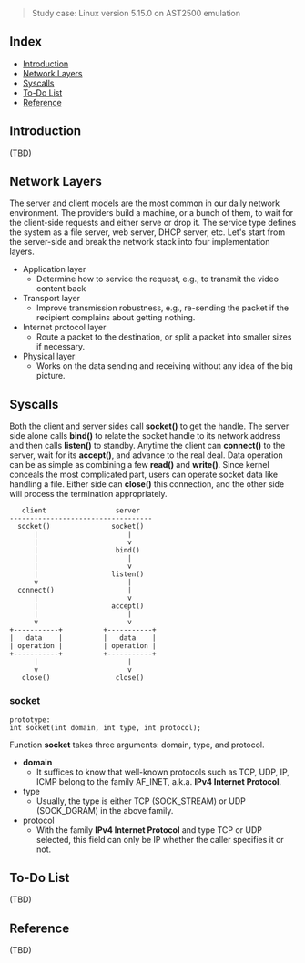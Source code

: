 > Study case: Linux version 5.15.0 on AST2500 emulation

## Index

- [Introduction](#introduction)
- [Network Layers](#network-layer)
- [Syscalls](#syscalls)
- [To-Do List](#to-do-list)
- [Reference](#reference)

## <a name="introduction"></a> Introduction

(TBD)

## <a name="network-layers"></a> Network Layers

The server and client models are the most common in our daily network environment. 
The providers build a machine, or a bunch of them, to wait for the client-side requests and either serve or drop it. 
The service type defines the system as a file server, web server, DHCP server, etc. 
Let's start from the server-side and break the network stack into four implementation layers.
- Application layer
  - Determine how to service the request, e.g., to transmit the video content back
- Transport layer
  - Improve transmission robustness, e.g., re-sending the packet if the recipient complains about getting nothing.
- Internet protocol layer
  - Route a packet to the destination, or split a packet into smaller sizes if necessary.
- Physical layer
  - Works on the data sending and receiving without any idea of the big picture.

## <a name="syscalls"></a> Syscalls

Both the client and server sides call **socket()** to get the handle. 
The server side alone calls **bind()** to relate the socket handle to its network address and then calls **listen()** to standby. 
Anytime the client can **connect()** to the server, wait for its **accept()**, and advance to the real deal. 
Data operation can be as simple as combining a few **read()** and **write()**. 
Since kernel conceals the most complicated part, users can operate socket data like handling a file. 
Either side can **close()** this connection, and the other side will process the termination appropriately.

```                                 
   client                 server    
----------------------------------- 
  socket()               socket()   
      |                      |      
      |                      v      
      |                   bind()    
      |                      |      
      |                      v      
      |                  listen()   
      v                      |      
  connect()                  |      
      |                      v      
      |                  accept()   
      |                      |      
      v                      v      
+-----------+          +-----------+
|   data    |          |   data    |
| operation |          | operation |
+-----------+          +-----------+
      |                      |      
      v                      v      
   close()                close()   
```

### socket

```
prototype:
int socket(int domain, int type, int protocol);
```

Function **socket** takes three arguments: domain, type, and protocol.
- **domain**
  - It suffices to know that well-known protocols such as TCP, UDP, IP, ICMP belong to the family AF_INET, a.k.a. **IPv4 Internet Protocol**.
- type
  - Usually, the type is either TCP (SOCK_STREAM) or UDP (SOCK_DGRAM) in the above family.
- protocol
  - With the family **IPv4 Internet Protocol** and type TCP or UDP selected, this field can only be IP whether the caller specifies it or not.

## <a name="to-do-list"></a> To-Do List

(TBD)

## <a name="reference"></a> Reference

(TBD)
